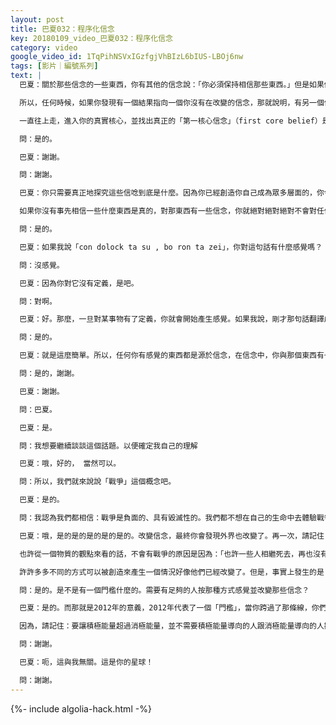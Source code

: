 ```yaml
---
layout: post
title: 巴夏032：程序化信念
key: 20180109_video_巴夏032：程序化信念
category: video
google_video_id: 1TqPihNSVxIGzfgjVhBIzL6bIUS-LBOj6nw
tags: [影片｜編號系列]
text: |
  巴夏：關於那些信念的一些東西，你有其他的信念說：「你必須保持相信那些東西。」但是如果你找出這些信念是什麼，找出這些說你必須一直相信那些引起戰爭的信念，並改變那些基本信念，然後，你會改變次生信念，這樣，就不會有戰爭了。

  所以，任何時候，如果你發現有一個結果指向一個你沒有在改變的信念，那就說明，有另一個信念說，那個信念不應該改變。你必須找出那個信念是什麼，並改變它。而那個時候，如果又有一個信念說，你不應該改變，你就必須再次找出那個信念是什麼，並改變它。

  一直往上走，進入你的真實核心，並找出真正的「第一核心信念」（first core belief）是什麼，它衍生出所有其它信念，而這些信念創造了你不想要的現實。這麼說是不是更有道理？

  問：是的。

  巴夏：謝謝。

  問：謝謝。

  巴夏：你只需要真正地探究這些信唸到底是什麼。因為你已經創造你自己成為眾多層面的，你令那些信念隱藏起來，所以除非你意識到那些核心信念是什麼，你不會知道該怎麼放手其他信念。也許正是那些信念帶來了你不想要的事物。但是，這些你不要的事物總是來自於你的信念，總是這樣。使事物顯現的、首要的是你的信念。

  如果你沒有事先相信一些什麼東西是真的，對那東西有一些信念，你就絕對絕對絕對不會對任何東西有一個感覺，或一個情緒，或一個想法，或一個行為。如果你對一個東西沒有定義，你絕對不會對它有感覺或想法。你懂我意思嗎？

  問：是的。

  巴夏：如果我說「con dolock ta su , bo ron ta zei」，你對這句話有什麼感覺嗎？

  問：沒感覺。

  巴夏：因為你對它沒有定義，是吧。

  問：對啊。

  巴夏：好。那麼，一旦對某事物有了定義，你就會開始產生感覺。如果我說，剛才那句話翻譯成你們的語言意思是「我們每一天都無條件地愛著你」，那麼你就開始對它有了感覺了，因為你現在對它有了定義，明白嗎？

  問：是的。

  巴夏：就是這麼簡單。所以，任何你有感覺的東西都是源於信念，在信念中，你與那個東西有一種關係。因為，任何感覺、任何想法、任何行為都來自你怎麼去定義它，你怎麼去相信它的真相。這一點對你有幫助嗎？

  問：是的，謝謝。

  巴夏：謝謝。

  問：巴夏。

  巴夏：是。

  問：我想要繼續談談這個話題。以便確定我自己的理解

  巴夏：哦，好的， 當然可以。

  問：所以，我們就來說說「戰爭」這個概念吧。

  巴夏：是的。

  問：我認為我們都相信：戰爭是負面的、具有毀滅性的。我們都不想在自己的生命中去體驗戰爭的傷痛，至少這是我們對戰爭的感覺，但是，如果我們追溯「戰爭」形成的信念並改變我們之內的那個信念。那麼，尋求終止外界的戰爭，就是不必要的。但是它只要…

  巴夏：哦，是的是的是的是的是的。改變信念，最終你會發現外界也改變了。再一次，請記住：事實上，它並不是關於改變外在的事物，它是關於改變你自己的。當你充分地改變了你自己的時候，那時你會發現你已經轉變你自己進入一個平行現實。那個平行現實是和你的新信念一致的，在那個平行現實裡，只會有跟你信念一樣的人存在；在那個平行現實裡，沒有戰爭。

  也許從一個物質的觀點來看的話，不會有戰爭的原因是因為：「也許一些人相繼死去，再也沒有這些人來製造戰爭了；或者也許他們只是不知怎麼的消失了，你不知道他們發生了什麼事，但是他們再也沒有出現了；或者也許發生了一個自然災害，他們都被滅了，所以他們再也不在了；或者也許他們只是有一天決定說，他們厭倦了戰爭，他們再也不想打仗了。」

  許許多多不同的方式可以被創造來產生一個情況好像他們已經改變了。但是，事實上發生的是：你已經轉變你自己進入了一個平行現實。在這個平行現實裡，戰爭跟你是誰不再是一致的。這樣說有道理嗎？

  問：是的。是不是有一個門檻什麼的。需要有足夠的人按那種方式感覺並改變那些信念？

  巴夏：是的。而那就是2012年的意義，2012年代表了一個「門檻」，當你跨過了那條線，你們地球上的積極能量終於真正地比消極能量多了一點點。此後，它會開始滾雪球。從2012年起，正能量開始急速增加，你們終於讓能量的天平足夠傾斜，以至於可以保證從那時起，我不是說——它會是第二天——但是從2012年起，相對迅速地，一旦在這個星球上的主體能量天平從消極能量轉向了積極能量，那麼地球轉變就會真正加速。

  因為，請記住：要讓積極能量超過消極能量，並不需要積極能量導向的人跟消極能量導向的人數一樣多，因為積極導向的人是融合一體的，而消極導向的人是分裂的。你懂我意思嗎？當地球的能量天平最終向積極能量一邊傾斜時，這種變化將以指數級擴張，而2012年這個時間點就代表了這個能量轉變的「門檻」。從那時起，能量會更積極一點，這會加速你們的能量，直至2033年到2050年之間的某個時間點上，你會發現戰爭會永遠地消失了。

  問：謝謝。

  巴夏：呃，這與我無關。這是你的星球！

  問：謝謝。
---
```


{%- include algolia-hack.html -%}

